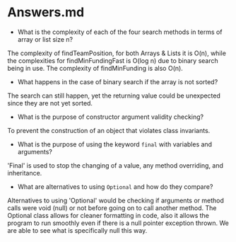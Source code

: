 # Answers.md

- What is the complexity of each of the four search methods in terms of array or list size n?

The complexity of findTeamPosition, for both Arrays & Lists it is O(n), while the complexities for findMinFundingFast is O(log n) due to binary search being in use. The complexity of findMinFunding is also O(n).

- What happens in the case of binary search if the array is not sorted?

The search can still happen, yet the returning value could be unexpected since they are not yet sorted.

- What is the purpose of constructor argument validity checking?

To prevent the construction of an object that violates class invariants.

- What is the purpose of using the keyword `final` with variables and arguments?

'Final' is used to stop the changing of a value, any method overriding, and inheritance.

- What are alternatives to using `Optional` and how do they compare?

Alternatives to using 'Optional' would be checking if arguments or method calls were void (null) or not before going on to call another method. The Optional class allows for cleaner formatting in code, also it allows the program to run smoothly even if there is a null pointer exception thrown.
We are able to see what is specifically null this way.
